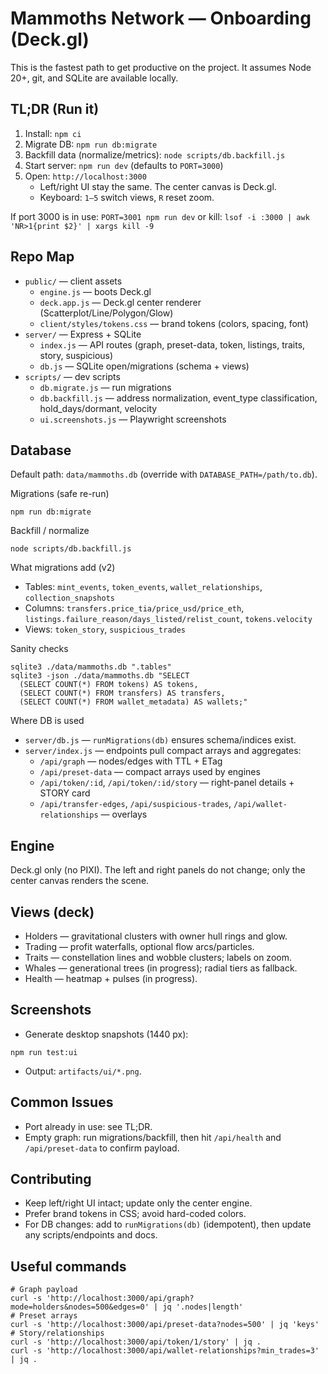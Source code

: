 # Mammoths Network — Onboarding (Deck.gl)

This is the fastest path to get productive on the project. It assumes Node 20+, git, and SQLite are available locally.

## TL;DR (Run it)
1. Install: `npm ci`
2. Migrate DB: `npm run db:migrate`
3. Backfill data (normalize/metrics): `node scripts/db.backfill.js`
4. Start server: `npm run dev` (defaults to `PORT=3000`)
5. Open: `http://localhost:3000`
   - Left/right UI stay the same. The center canvas is Deck.gl.
   - Keyboard: `1–5` switch views, `R` reset zoom.

If port 3000 is in use: `PORT=3001 npm run dev` or kill: `lsof -i :3000 | awk 'NR>1{print $2}' | xargs kill -9`

## Repo Map
- `public/` — client assets
  - `engine.js` — boots Deck.gl
  - `deck.app.js` — Deck.gl center renderer (Scatterplot/Line/Polygon/Glow)
  - `client/styles/tokens.css` — brand tokens (colors, spacing, font)
- `server/` — Express + SQLite
  - `index.js` — API routes (graph, preset-data, token, listings, traits, story, suspicious)
  - `db.js` — SQLite open/migrations (schema + views)
- `scripts/` — dev scripts
  - `db.migrate.js` — run migrations
  - `db.backfill.js` — address normalization, event_type classification, hold_days/dormant, velocity
  - `ui.screenshots.js` — Playwright screenshots

## Database
Default path: `data/mammoths.db` (override with `DATABASE_PATH=/path/to.db`).

Migrations (safe re-run)
```
npm run db:migrate
```
Backfill / normalize
```
node scripts/db.backfill.js
```
What migrations add (v2)
- Tables: `mint_events`, `token_events`, `wallet_relationships`, `collection_snapshots`
- Columns: `transfers.price_tia/price_usd/price_eth`, `listings.failure_reason/days_listed/relist_count`, `tokens.velocity`
- Views: `token_story`, `suspicious_trades`

Sanity checks
```
sqlite3 ./data/mammoths.db ".tables"
sqlite3 -json ./data/mammoths.db "SELECT 
  (SELECT COUNT(*) FROM tokens) AS tokens,
  (SELECT COUNT(*) FROM transfers) AS transfers,
  (SELECT COUNT(*) FROM wallet_metadata) AS wallets;"
```

Where DB is used
- `server/db.js` — `runMigrations(db)` ensures schema/indices exist.
- `server/index.js` — endpoints pull compact arrays and aggregates:
  - `/api/graph` — nodes/edges with TTL + ETag
  - `/api/preset-data` — compact arrays used by engines
  - `/api/token/:id`, `/api/token/:id/story` — right-panel details + STORY card
  - `/api/transfer-edges`, `/api/suspicious-trades`, `/api/wallet-relationships` — overlays

## Engine
Deck.gl only (no PIXI). The left and right panels do not change; only the center canvas renders the scene.

## Views (deck)
- Holders — gravitational clusters with owner hull rings and glow.
- Trading — profit waterfalls, optional flow arcs/particles.
- Traits — constellation lines and wobble clusters; labels on zoom.
- Whales — generational trees (in progress); radial tiers as fallback.
- Health — heatmap + pulses (in progress).

## Screenshots
- Generate desktop snapshots (1440 px):
```
npm run test:ui
```
- Output: `artifacts/ui/*.png`.

## Common Issues
- Port already in use: see TL;DR. 
- Empty graph: run migrations/backfill, then hit `/api/health` and `/api/preset-data` to confirm payload.

## Contributing
- Keep left/right UI intact; update only the center engine.
- Prefer brand tokens in CSS; avoid hard-coded colors.
- For DB changes: add to `runMigrations(db)` (idempotent), then update any scripts/endpoints and docs.

## Useful commands
```
# Graph payload
curl -s 'http://localhost:3000/api/graph?mode=holders&nodes=500&edges=0' | jq '.nodes|length'
# Preset arrays
curl -s 'http://localhost:3000/api/preset-data?nodes=500' | jq 'keys'
# Story/relationships
curl -s 'http://localhost:3000/api/token/1/story' | jq .
curl -s 'http://localhost:3000/api/wallet-relationships?min_trades=3' | jq .
```
